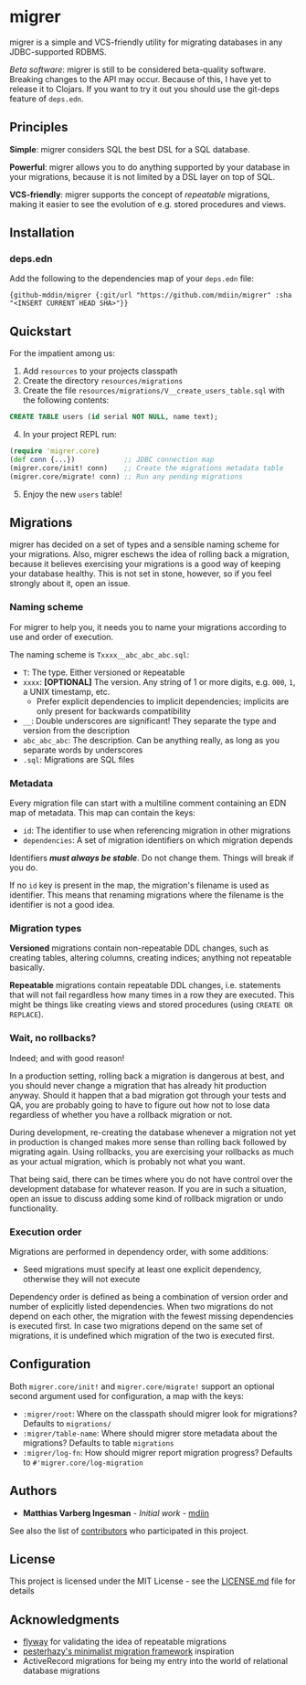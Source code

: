 # migrer

migrer is a simple and VCS-friendly utility for migrating databases in any
JDBC-supported RDBMS.

*Beta software*: migrer is still to be considered beta-quality software.
Breaking changes to the API may occur. Because of this, I have yet to release it
to Clojars. If you want to try it out you should use the git-deps feature of
`deps.edn`.

## Principles

**Simple**: migrer considers SQL the best DSL for a SQL database.

**Powerful**: migrer allows you to do anything supported by your database in
your migrations, because it is not limited by a DSL layer on top of SQL.

**VCS-friendly**: migrer supports the concept of *repeatable* migrations, making
it easier to see the evolution of e.g. stored procedures and views.

## Installation

### deps.edn

Add the following to the dependencies map of your `deps.edn` file:

```
{github-mddin/migrer {:git/url "https://github.com/mdiin/migrer" :sha "<INSERT CURRENT HEAD SHA>"}}
```

## Quickstart

For the impatient among us:

1. Add `resources` to your projects classpath
2. Create the directory `resources/migrations`
3. Create the file `resources/migrations/V__create_users_table.sql` with the
   following contents:

```SQL
CREATE TABLE users (id serial NOT NULL, name text);
```

4. In your project REPL run:

```clojure
(require 'migrer.core)
(def conn {...})            ;; JDBC connection map
(migrer.core/init! conn)    ;; Create the migrations metadata table
(migrer.core/migrate! conn) ;; Run any pending migrations
```

5. Enjoy the new `users` table!

## Migrations

migrer has decided on a set of types and a sensible naming scheme for your
migrations. Also, migrer eschews the idea of rolling back a migration, because
it believes exercising your migrations is a good way of keeping your database
healthy. This is not set in stone, however, so if you feel strongly about it,
open an issue.

### Naming scheme

For migrer to help you, it needs you to name your migrations according to use
and order of execution.

The naming scheme is `Txxxx__abc_abc_abc.sql`:

- `T`: The type. Either `V`ersioned or `R`epeatable
- `xxxx`: **[OPTIONAL]** The version. Any string of 1 or more digits, e.g. `000`,
  `1`, a UNIX timestamp, etc.
  - Prefer explicit dependencies to implicit dependencies; implicits are only present
    for backwards compatibility
- `__`: Double underscores are significant! They separate the type and version
  from the description
- `abc_abc_abc`: The description. Can be anything really, as long as you
  separate words by underscores
- `.sql`: Migrations are SQL files

### Metadata

Every migration file can start with a multiline comment containing an EDN map of
metadata. This map can contain the keys:

- `id`: The identifier to use when referencing migration in other migrations
- `dependencies`: A set of migration identifiers on which migration depends

Identifiers ***must always be stable***. Do not change them. Things will break
if you do.

If no `id` key is present in the map, the migration's filename is used as
identifier. This means that renaming migrations where the filename is the
identifier is not a good idea.

### Migration types

**Versioned** migrations contain non-repeatable DDL changes, such as creating
tables, altering columns, creating indices; anything not repeatable basically.

**Repeatable** migrations contain repeatable DDL changes, i.e. statements that
will not fail regardless how many times in a row they are executed. This might
be things like creating views and stored procedures (using `CREATE OR REPLACE`).

### Wait, no rollbacks?

Indeed; and with good reason!

In a production setting, rolling back a migration is dangerous at best, and you
should never change a migration that has already hit production anyway. Should
it happen that a bad migration got through your tests and QA, you are probably
going to have to figure out how not to lose data regardless of whether you have
a rollback migration or not.

During development, re-creating the database whenever a migration not yet in
production is changed makes more sense than rolling back followed by migrating
again. Using rollbacks, you are exercising your rollbacks as much as your actual
migration, which is probably not what you want.

That being said, there can be times where you do not have control over the
development database for whatever reason. If you are in such a situation, open
an issue to discuss adding some kind of rollback migration or undo
functionality.

### Execution order

Migrations are performed in dependency order, with some additions:

- Seed migrations must specify at least one explicit dependency, otherwise they
  will not execute

Dependency order is defined as being a combination of version order and number
of explicitly listed dependencies. When two migrations do not depend on each
other, the migration with the fewest missing dependencies is executed first. In
case two migrations depend on the same set of migrations, it is undefined which
migration of the two is executed first.

## Configuration

Both `migrer.core/init!` and `migrer.core/migrate!` support an optional second
argument used for configuration, a map with the keys:

- `:migrer/root`: Where on the classpath should migrer look for migrations?
  Defaults to `migrations/`
- `:migrer/table-name`: Where should migrer store metadata about the migrations?
  Defaults to table `migrations`
- `:migrer/log-fn`: How should migrer report migration progress? Defaults to
  `#'migrer.core/log-migration`

## Authors

* **Matthias Varberg Ingesman** - *Initial work* -
  [mdiin](https://github.com/mdiin)

See also the list of
[contributors](https://github.com/mdiin/migrer/contributors) who participated in
this project.

## License

This project is licensed under the MIT License - see the
[LICENSE.md](LICENSE.md) file for details

## Acknowledgments

* [flyway](https://flywaydb.org/) for validating the idea of repeatable
  migrations
* [pesterhazy's minimalist migration
  framework](https://gist.github.com/pesterhazy/9f7c0a7a9edd002759779c1732e0ac43)
  inspiration
* ActiveRecord migrations for being my entry into the world of relational
  database migrations
